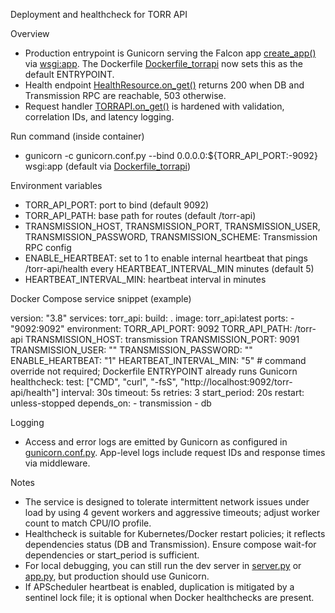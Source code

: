 Deployment and healthcheck for TORR API

Overview
- Production entrypoint is Gunicorn serving the Falcon app [create_app()](app.py:173) via [wsgi:app](wsgi.py:1). The Dockerfile [Dockerfile_torrapi](../Dockerfile_torrapi) now sets this as the default ENTRYPOINT.
- Health endpoint [HealthResource.on_get()](app.py:86) returns 200 when DB and Transmission RPC are reachable, 503 otherwise.
- Request handler [TORRAPI.on_get()](torr_service_utils.py:32) is hardened with validation, correlation IDs, and latency logging.

Run command (inside container)
- gunicorn -c gunicorn.conf.py --bind 0.0.0.0:${TORR_API_PORT:-9092} wsgi:app (default via [Dockerfile_torrapi](../Dockerfile_torrapi))

Environment variables
- TORR_API_PORT: port to bind (default 9092)
- TORR_API_PATH: base path for routes (default /torr-api)
- TRANSMISSION_HOST, TRANSMISSION_PORT, TRANSMISSION_USER, TRANSMISSION_PASSWORD, TRANSMISSION_SCHEME: Transmission RPC config
- ENABLE_HEARTBEAT: set to 1 to enable internal heartbeat that pings /torr-api/health every HEARTBEAT_INTERVAL_MIN minutes (default 5)
- HEARTBEAT_INTERVAL_MIN: heartbeat interval in minutes

Docker Compose service snippet (example)

version: "3.8"
services:
  torr_api:
    build: .
    image: torr_api:latest
    ports:
      - "9092:9092"
    environment:
      TORR_API_PORT: 9092
      TORR_API_PATH: /torr-api
      TRANSMISSION_HOST: transmission
      TRANSMISSION_PORT: 9091
      TRANSMISSION_USER: ""
      TRANSMISSION_PASSWORD: ""
      ENABLE_HEARTBEAT: "1"
      HEARTBEAT_INTERVAL_MIN: "5"
    # command override not required; Dockerfile ENTRYPOINT already runs Gunicorn
    healthcheck:
      test: ["CMD", "curl", "-fsS", "http://localhost:9092/torr-api/health"]
      interval: 30s
      timeout: 5s
      retries: 3
      start_period: 20s
    restart: unless-stopped
    depends_on:
      - transmission
      - db

Logging
- Access and error logs are emitted by Gunicorn as configured in [gunicorn.conf.py](gunicorn.conf.py:1). App-level logs include request IDs and response times via middleware.

Notes
- The service is designed to tolerate intermittent network issues under load by using 4 gevent workers and aggressive timeouts; adjust worker count to match CPU/IO profile.
- Healthcheck is suitable for Kubernetes/Docker restart policies; it reflects dependencies status (DB and Transmission). Ensure compose wait-for dependencies or start_period is sufficient.
- For local debugging, you can still run the dev server in [server.py](server.py:1) or [app.py](app.py:122), but production should use Gunicorn.
- If APScheduler heartbeat is enabled, duplication is mitigated by a sentinel lock file; it is optional when Docker healthchecks are present.
